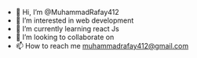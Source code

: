 - 👋 Hi, I’m @MuhammadRafay412
- 👀 I’m interested in web development
- 🌱 I’m currently learning react Js
- 💞️ I’m looking to collaborate on 
- 📫 How to reach me muhammadrafay412@gmail.com

<!---
MuhammadRafay412/MuhammadRafay412 is a ✨ special ✨ repository because its `README.md` (this file) appears on your GitHub profile.
You can click the Preview link to take a look at your changes.
--->
